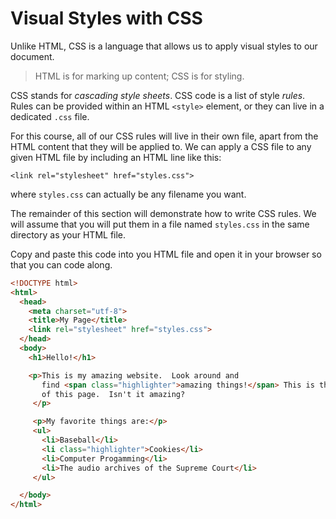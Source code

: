 # Visual Styles with CSS

Unlike HTML, CSS is a language that allows us to apply visual styles
to our document.

> HTML is for marking up content; CSS is for styling.

CSS stands for _cascading style sheets_.  CSS code is a list of style _rules_.  Rules can be provided within
an HTML `<style>` element, or they can live in a dedicated `.css` file.

For this course, all of our CSS rules will live in their own file,
apart from the HTML content that they will be applied to.  We can
apply a CSS file to any given HTML file by including an HTML
line like this:

`<link rel="stylesheet" href="styles.css">`

where `styles.css` can actually be any filename you want.

The remainder of this section will demonstrate how to write
CSS rules.  We will assume that you will put them in a file
named `styles.css` in the same directory as your HTML file.

Copy and paste this code into you HTML file and open it in your
browser so that you can code along.

``` html
<!DOCTYPE html>
<html>
  <head>
    <meta charset="utf-8">
    <title>My Page</title>
    <link rel="stylesheet" href="styles.css">
  </head>
  <body>
    <h1>Hello!</h1>

    <p>This is my amazing website.  Look around and
       find <span class="highlighter">amazing things!</span> This is the main paragraph
       of this page.  Isn't it amazing?
     </p>

     <p>My favorite things are:</p>
     <ul>
       <li>Baseball</li>
       <li class="highlighter">Cookies</li>
       <li>Computer Progamming</li>
       <li>The audio archives of the Supreme Court</li>
     </ul>

  </body>
</html>
```
